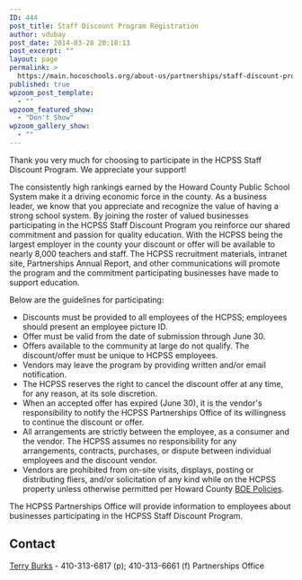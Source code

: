 ```yaml
---
ID: 444
post_title: Staff Discount Program Registration
author: vdubay
post_date: 2014-03-20 20:18:13
post_excerpt: ""
layout: page
permalink: >
  https://main.hocoschools.org/about-us/partnerships/staff-discount-program/
published: true
wpzoom_post_template:
  - ""
wpzoom_featured_show:
  - "Don't Show"
wpzoom_gallery_show:
  - ""
---
```

<p>Thank you very much for choosing to participate in the HCPSS Staff Discount Program. We appreciate your support!</p>

<p>The consistently high rankings earned by the Howard County Public School System make it a driving economic force in the county. As a business leader, we know that you appreciate and recognize the value of having a strong school system. By joining the roster of valued businesses participating in the HCPSS Staff Discount Program you reinforce our shared commitment and passion for quality education. With the HCPSS being the largest employer in the county your discount or offer will be available to nearly 8,000 teachers and staff. The HCPSS recruitment materials, intranet site, Partnerships Annual Report, and other communications will promote the program and the commitment participating businesses have made to support education.</p>

<p>Below are the guidelines for participating:</p>
<ul>
  <li>Discounts must be provided to all employees of the HCPSS; employees should present an employee picture ID.</li>
  <li>Offer must be valid from the date of submission through June 30.</li>
  <li>Offers available to the community at large do not qualify. The discount/offer must be unique to HCPSS employees.</li>
  <li>Vendors may leave the program by providing written and/or email notification.</li>
  <li>The HCPSS reserves the right to cancel the discount offer at any time, for any reason, at its sole discretion.</li>
  <li>When an accepted offer has expired (June 30), it is the vendor's responsibility to notify the HCPSS Partnerships Office of its willingness to continue the discount or offer.</li>
  <li>All arrangements are strictly between the employee, as a consumer and the vendor. The HCPSS assumes no responsibility for any arrangements, contracts, purchases, or dispute between individual employees and the discount vendor.</li>
  <li>Vendors are prohibited from on-site visits, displays, posting or distributing fliers, and/or solicitation of any kind while on the HCPSS property unless otherwise permitted per Howard County <a href="/board-of-education/policies-and-procedures/">BOE Policies</a>.</li>
</ul>

<p>The HCPSS Partnerships Office will provide information to employees about businesses participating in the HCPSS Staff Discount Program.</p>

<h2>Contact</h2>
<p><a href="mailto:terry_burks@hcpss.org">Terry Burks</a> - 410-313-6817 (p); 410-313-6661 (f)
Partnerships Office</p>